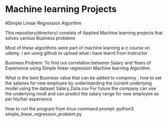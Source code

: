 # Machine learning Projects

#Simple Linear Regression Algorithm

This repository(directory) consists of Applied Machine learning projects that solves various Business problems

Most of these algorithms were part of machine learning a-z course on udemy. I am using github to upload what i have learnt from Instructor


Business Problem: To find out correlation between Salary and  Years of Experience using Simple linear regression Machine learning Algorithm



What is the best Business value that can be added to compmny ,
how to set the salaries for new employee by understanding the current underlying  model using the dataset Salary_Data.csv
For future the company can use the underlying modl  and can predict the salary range for new employee as per his/her experience

How to run the program from linux command prompt:
python3 simple_linear_regression_problem.py 
